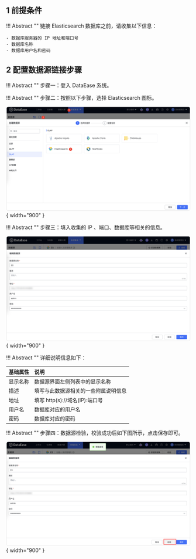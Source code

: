 ## 1 前提条件

!!! Abstract ""
    链接 Elasticsearch 数据库之前，请收集以下信息：

    - 数据库服务器的 IP 地址和端口号
    - 数据库名称
    - 数据库用户名和密码

## 2 配置数据源链接步骤

!!! Abstract ""
    步骤一：登入 DataEase 系统。

!!! Abstract ""
    步骤二：按照以下步骤，选择 Elasticsearch 图标。

![Elasticsearch](../../img/datasource_configuration/Elasticsearch1.png){ width="900" }

!!! Abstract ""
    步骤三：填入收集的 IP 、端口、数据库等相关的信息。

![Elasticsearch](../../img/datasource_configuration/Elasticsearch2.png){ width="900" }

!!! Abstract ""
    详细说明信息如下：

| 基础属性 | 说明                      |
|:-----|:------------------------|
| 显示名称 | 数据源界面左侧列表中的显示名称         |   
| 描述   | 填写与此数据源相关的一些附属说明信息      |
| 地址   | 填写 http(s)://域名(IP):端口号 |
| 用户名  | 数据库对应的用户名               |
| 密码   | 数据库对应的密码                |


!!! Abstract ""
    步骤四：数据源检验，校验成功后如下图所示，点击保存即可。

![Elasticsearch](../../img/datasource_configuration/Elasticsearch3.png){ width="900" }

